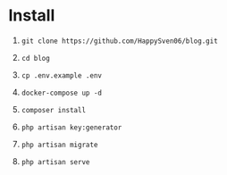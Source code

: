 # Install

1. `git clone https://github.com/HappySven06/blog.git`

2. `cd blog`

3. `cp .env.example .env`

4. `docker-compose up -d`

5. `composer install`

6. `php artisan key:generator`

7. `php artisan migrate`

8. `php artisan serve`
